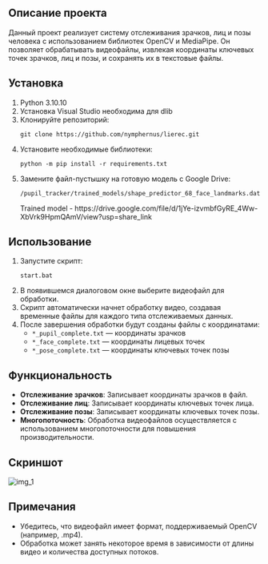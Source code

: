 <body>
<h2>Описание проекта</h2>
<p>Данный проект реализует систему отслеживания зрачков, лиц и позы человека с использованием библиотек OpenCV и MediaPipe. Он позволяет обрабатывать видеофайлы, извлекая координаты ключевых точек зрачков, лиц и позы, и сохранять их в текстовые файлы.</p>

<h2>Установка</h2>
<ol>
    <li>Python 3.10.10</li>
    <li>Установка Visual Studio необходима для dlib</li>
    <li>Клонируйте репозиторий:
        <pre><code>git clone https://github.com/nymphernus/lierec.git</code></pre>
    </li>
    <li>Установите необходимые библиотеки:
        <pre><code>python -m pip install -r requirements.txt</code></pre>
    </li>
    <li>Замените файл-пустышку на готовую модель с Google Drive:
        <pre><code>/pupil_tracker/trained_models/shape_predictor_68_face_landmarks.dat</code></pre>
        <p>Trained model - https://drive.google.com/file/d/1jYe-izvmbfGyRE_4Ww-XbVrk9HpmQAmV/view?usp=share_link</p>
    </li>
</ol>

<h2>Использование</h2>
<ol>
    <li>Запустите скрипт:
        <pre><code>start.bat</code></pre>
    </li>
    <li>В появившемся диалоговом окне выберите видеофайл для обработки.</li>
    <li>Скрипт автоматически начнет обработку видео, создавая временные файлы для каждого типа отслеживаемых данных.</li>
    <li>После завершения обработки будут созданы файлы с координатами:
        <ul>
            <li><code>*_pupil_complete.txt</code> — координаты зрачков</li>
            <li><code>*_face_complete.txt</code> — координаты лицевых точек</li>
            <li><code>*_pose_complete.txt</code> — координаты ключевых точек позы</li>
        </ul>
    </li>
</ol>
<h2>Функциональность</h2>
<ul>
    <li><strong>Отслеживание зрачков</strong>: Записывает координаты зрачков в файл.</li>
    <li><strong>Отслеживание лиц</strong>: Записывает координаты ключевых точек лица.</li>
    <li><strong>Отслеживание позы</strong>: Записывает координаты ключевых точек позы.</li>
    <li><strong>Многопоточность</strong>: Обработка видеофайлов осуществляется с использованием многопоточности для повышения производительности.</li>
</ul>
<h2>Скриншот</h2>
<img src="https://user-images.githubusercontent.com/103174654/200115061-cb617eb5-a75a-4a38-9e60-2e318cfc9af6.jpg" alt="img_1">
<h2>Примечания</h2>
<ul>
    <li>Убедитесь, что видеофайл имеет формат, поддерживаемый OpenCV (например, .mp4).</li>
    <li>Обработка может занять некоторое время в зависимости от длины видео и количества доступных потоков.</li>
</ul>
</body>
